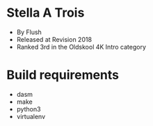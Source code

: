 Stella A Trois
==============

* By Flush
* Released at Revision 2018
* Ranked 3rd in the Oldskool 4K Intro category


Build requirements
==================

* dasm
* make
* python3
* virtualenv
